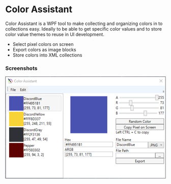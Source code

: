 # Color Assistant


Color Assistant is a WPF tool to make collecting and organizing colors in to collections easy. Ideally to be able to get specific color values and to store color value themes to reuse in UI development.

  - Select pixel colors on screen
  - Export colors as image blocks
  - Store colors into XML collections

### Screenshots

![alt text](https://github.com/Joben28/ColorAssistant/blob/master/ColorAssistant-Main.png?raw=true "Application View")
